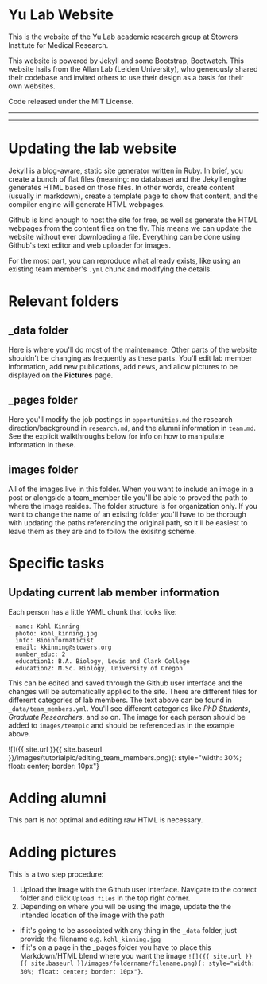 # Yu Lab Website

This is the website of the Yu Lab academic research group at Stowers Institute for Medical Research.

This website is powered by Jekyll and some Bootstrap, Bootwatch. This website hails from the Allan Lab (Leiden University), who generously shared their codebase and invited others to use their design as a basis for their own websites.

Code released under the MIT License.

---
---

# Updating the lab website

Jekyll is a blog-aware, static site generator written in Ruby. In brief, you create a bunch of flat files (meaning: no database) and the Jekyll engine generates HTML based on those files. In other words, create content (usually in markdown), create a template page to show that content, and the compiler engine will generate HTML webpages.

Github is kind enough to host the site for free, as well as generate the HTML webpages from the content files on the fly. This means we can update the website without ever downloading a file. Everything can be done using Github's text editor and web uploader for images.

For the most part, you can reproduce what already exists, like using an existing team member's `.yml` chunk and modifying the details.


# Relevant folders

## _data folder

Here is where you'll do most of the maintenance. Other parts of the website shouldn't be changing as frequently as these parts. You'll edit lab member information, add new publications, add news, and allow pictures to be displayed on the **Pictures** page.

## _pages folder

Here you'll modify the job postings in `opportunities.md` the research direction/background in `research.md`, and the alumni information in `team.md`. See the explicit walkthroughs below for info on how to manipulate information in these.

## images folder

All of the images live in this folder. When you want to include an image in a post or alongside a team_member tile you'll be able to proved the path to where the image resides. The folder structure is for organization only. If you want to change the name of an existing folder you'll have to be thorough with updating the paths referencing the original path, so it'll be easiest to leave them as they are and to follow the exisitng scheme.

# Specific tasks

## Updating current lab member information

Each person has a little YAML chunk that looks like:

```
- name: Kohl Kinning
  photo: kohl_kinning.jpg
  info: Bioinformaticist
  email: kkinning@stowers.org
  number_educ: 2
  education1: B.A. Biology, Lewis and Clark College
  education2: M.Sc. Biology, University of Oregon
```

This can be edited and saved through the Github user interface and the changes will be automatically applied to the site. There are different files for different categories of lab members. The text above can be found in `_data/team_members.yml`. You'll see different categories like *PhD Students*, *Graduate Researchers*, and so on. The image for each person should be added to `images/teampic` and should be referenced as in the example above.

![]({{ site.url }}{{ site.baseurl }}/images/tutorialpic/editing_team_members.png){: style="width: 30%; float: center; border: 10px"}

# Adding alumni

This part is not optimal and editing raw HTML is necessary.

# Adding pictures

This is a two step procedure:

1. Upload the image with the Github user interface. Navigate to the correct folder and click `Upload files` in the top right corner.
2. Depending on where you will be using the image, update the the intended location of the image with the path
  + if it's going to be associated with any thing in the `_data` folder, just provide the filename e.g. `kohl_kinning.jpg`
  + if it's on a page in the _pages folder you have to place this Markdown/HTML blend where you want the image `![]({{ site.url }}{{ site.baseurl }}/images/foldername/filename.png){: style="width: 30%; float: center; border: 10px"}`.
